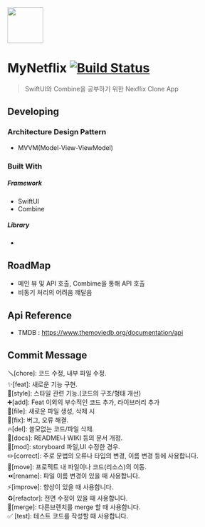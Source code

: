 <div align = "left"><img src="https://user-images.githubusercontent.com/77499260/188617893-ee5e771e-4646-4fe5-9eb2-4b6de4efc7e1.png" width="80" height="80"></div>

# MyNetflix [![Build Status](https://img.shields.io/travis/npm/npm/latest.svg?style=flat-square)](https://travis-ci.org/npm/npm)


> SwiftUI와 Combine을 공부하기 위한 Nexflix Clone App


## Developing
### Architecture Design Pattern
* MVVM(Model-View-ViewModel)

### Built With

##### Framework
* SwiftUI
* Combine
##### Library
*



## RoadMap

* 메인 뷰 및 API 호출, Combime을 통해 API 호출
* 비동기 처리의 어려움 꺠달음



## Api Reference

* TMDB : https://www.themoviedb.org/documentation/api


## Commit Message


🪛[chore]: 코드 수정, 내부 파일 수정. </br>
✨[feat]: 새로운 기능 구현. </br>
🎨[style]: 스타일 관련 기능.(코드의 구조/형태 개선) </br>
➕[add]: Feat 이외의 부수적인 코드 추가, 라이브러리 추가 </br>
🔧[file]: 새로운 파일 생성, 삭제 시 </br>
🐛[fix]: 버그, 오류 해결. </br>
🔥[del]: 쓸모없는 코드/파일 삭제. </br>
📝[docs]: README나 WIKI 등의 문서 개정. </br>
💄[mod]: storyboard 파일,UI 수정한 경우. </br>
✏️[correct]: 주로 문법의 오류나 타입의 변경, 이름 변경 등에 사용합니다. </br>
🚚[move]: 프로젝트 내 파일이나 코드(리소스)의 이동. </br>
⏪️[rename]: 파일 이름 변경이 있을 때 사용합니다. </br>
⚡️[improve]: 향상이 있을 때 사용합니다. </br>
♻️[refactor]: 전면 수정이 있을 때 사용합니다. </br>
🔀[merge]: 다른브렌치를 merge 할 때 사용합니다. </br>
✅ [test]: 테스트 코드를 작성할 때 사용합니다. </br>

